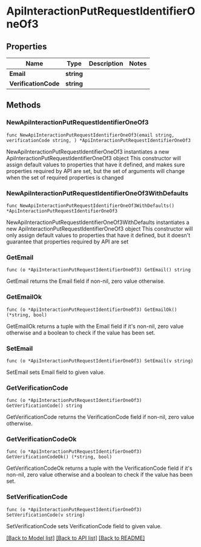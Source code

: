 # ApiInteractionPutRequestIdentifierOneOf3

## Properties

Name | Type | Description | Notes
------------ | ------------- | ------------- | -------------
**Email** | **string** |  | 
**VerificationCode** | **string** |  | 

## Methods

### NewApiInteractionPutRequestIdentifierOneOf3

`func NewApiInteractionPutRequestIdentifierOneOf3(email string, verificationCode string, ) *ApiInteractionPutRequestIdentifierOneOf3`

NewApiInteractionPutRequestIdentifierOneOf3 instantiates a new ApiInteractionPutRequestIdentifierOneOf3 object
This constructor will assign default values to properties that have it defined,
and makes sure properties required by API are set, but the set of arguments
will change when the set of required properties is changed

### NewApiInteractionPutRequestIdentifierOneOf3WithDefaults

`func NewApiInteractionPutRequestIdentifierOneOf3WithDefaults() *ApiInteractionPutRequestIdentifierOneOf3`

NewApiInteractionPutRequestIdentifierOneOf3WithDefaults instantiates a new ApiInteractionPutRequestIdentifierOneOf3 object
This constructor will only assign default values to properties that have it defined,
but it doesn't guarantee that properties required by API are set

### GetEmail

`func (o *ApiInteractionPutRequestIdentifierOneOf3) GetEmail() string`

GetEmail returns the Email field if non-nil, zero value otherwise.

### GetEmailOk

`func (o *ApiInteractionPutRequestIdentifierOneOf3) GetEmailOk() (*string, bool)`

GetEmailOk returns a tuple with the Email field if it's non-nil, zero value otherwise
and a boolean to check if the value has been set.

### SetEmail

`func (o *ApiInteractionPutRequestIdentifierOneOf3) SetEmail(v string)`

SetEmail sets Email field to given value.


### GetVerificationCode

`func (o *ApiInteractionPutRequestIdentifierOneOf3) GetVerificationCode() string`

GetVerificationCode returns the VerificationCode field if non-nil, zero value otherwise.

### GetVerificationCodeOk

`func (o *ApiInteractionPutRequestIdentifierOneOf3) GetVerificationCodeOk() (*string, bool)`

GetVerificationCodeOk returns a tuple with the VerificationCode field if it's non-nil, zero value otherwise
and a boolean to check if the value has been set.

### SetVerificationCode

`func (o *ApiInteractionPutRequestIdentifierOneOf3) SetVerificationCode(v string)`

SetVerificationCode sets VerificationCode field to given value.



[[Back to Model list]](../README.md#documentation-for-models) [[Back to API list]](../README.md#documentation-for-api-endpoints) [[Back to README]](../README.md)


